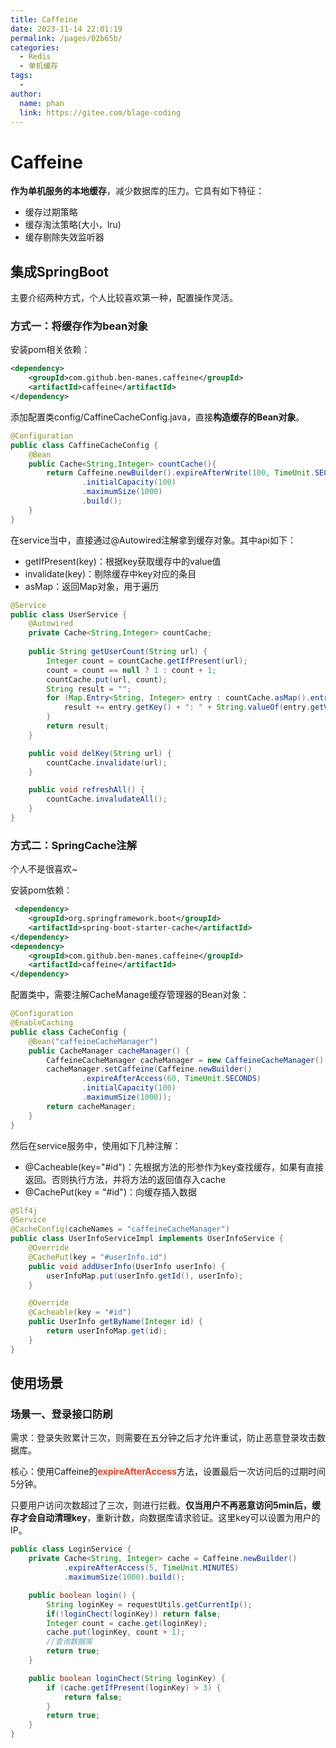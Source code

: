 ```yaml
---
title: Caffeine
date: 2023-11-14 22:01:19
permalink: /pages/02b65b/
categories:
  - Redis
  - 单机缓存
tags:
  - 
author: 
  name: phan
  link: https://gitee.com/blage-coding
---
```

# Caffeine

**作为单机服务的本地缓存**，减少数据库的压力。它具有如下特征：

- 缓存过期策略
- 缓存淘汰策略(大小，lru)
- 缓存剔除失效监听器

## 集成SpringBoot

主要介绍两种方式，个人比较喜欢第一种，配置操作灵活。

### 方式一：将缓存作为bean对象

安装pom相关依赖：

```xml
<dependency>
	<groupId>com.github.ben-manes.caffeine</groupId>
    <artifactId>caffeine</artifactId>
</dependency>
```

添加配置类config/CaffineCacheConfig.java，直接**构造缓存的Bean对象**。

```java
@Configuration
public class CaffineCacheConfig {
    @Bean
    public Cache<String,Integer> countCache(){
        return Caffeine.newBuilder().expireAfterWrite(100, TimeUnit.SECONDS)
                .initialCapacity(100)
                .maximumSize(1000)
                .build();
    }
}
```

在service当中，直接通过@Autowired注解拿到缓存对象。其中api如下：

- getIfPresent(key)：根据key获取缓存中的value值
- invalidate(key)：剔除缓存中key对应的条目
- asMap：返回Map对象，用于遍历

```java
@Service
public class UserService {
    @Autowired
    private Cache<String,Integer> countCache;
    
    public String getUserCount(String url) {
        Integer count = countCache.getIfPresent(url);
        count = count == null ? 1 : count + 1;
        countCache.put(url, count);
        String result = "";
        for (Map.Entry<String, Integer> entry : countCache.asMap().entrySet()) {
            result += entry.getKey() + ": " + String.valueOf(entry.getValue()) + "\n";
        }
        return result;
    }

    public void delKey(String url) {
        countCache.invalidate(url);
    }

    public void refreshAll() {
        countCache.invaludateAll();
    }
}
```

### 方式二：SpringCache注解

个人不是很喜欢~

安装pom依赖：

```xml
 <dependency>
 	<groupId>org.springframework.boot</groupId>
    <artifactId>spring-boot-starter-cache</artifactId>
</dependency>
<dependency>
	<groupId>com.github.ben-manes.caffeine</groupId>
    <artifactId>caffeine</artifactId>
</dependency>
```

配置类中，需要注解CacheManage缓存管理器的Bean对象：

```java
@Configuration
@EnableCaching
public class CacheConfig {
    @Bean("caffeineCacheManager")
    public CacheManager cacheManager() {
        CaffeineCacheManager cacheManager = new CaffeineCacheManager();
        cacheManager.setCaffeine(Caffeine.newBuilder()
                .expireAfterAccess(60, TimeUnit.SECONDS)
                .initialCapacity(100)
                .maximumSize(1000));
        return cacheManager;
    }
}
```

然后在service服务中，使用如下几种注解：

- @Cacheable(key="#id")：先根据方法的形参作为key查找缓存，如果有直接返回。否则执行方法，并将方法的返回值存入cache
- @CachePut(key = "#id")：向缓存插入数据

```java
@Slf4j
@Service
@CacheConfig(cacheNames = "caffeineCacheManager")
public class UserInfoServiceImpl implements UserInfoService {
    @Override
    @CachePut(key = "#userInfo.id")
    public void addUserInfo(UserInfo userInfo) {
        userInfoMap.put(userInfo.getId(), userInfo);
    }

    @Override
    @Cacheable(key = "#id")
    public UserInfo getByName(Integer id) {
        return userInfoMap.get(id);
    }
}
```

## 使用场景

### 场景一、登录接口防刷

需求：登录失败累计三次，则需要在五分钟之后才允许重试，防止恶意登录攻击数据库。

核心：使用Caffeine的<font style="background: rgb(240, 240, 236)" color="#d94a33">**expireAfterAccess**</font>方法，设置最后一次访问后的过期时间5分钟。

只要用户访问次数超过了三次，则进行拦截。**仅当用户不再恶意访问5min后，缓存才会自动清理key**，重新计数，向数据库请求验证。这里key可以设置为用户的IP。

```java
public class LoginService {
    private Cache<String, Integer> cache = Caffeine.newBuilder()
            .expireAfterAccess(5, TimeUnit.MINUTES)
            .maximumSize(1000).build();

    public boolean login() {
        String loginKey = requestUtils.getCurrentIp();
        if(!loginChect(loginKey)) return false;
        Integer count = cache.get(loginKey);
        cache.put(loginKey, count + 1);
        //查询数据库
        return true;
    }

    public boolean loginChect(String loginKey) {
        if (cache.getIfPresent(loginKey) > 3) {
            return false;
        }
        return true;
    }
}
```





